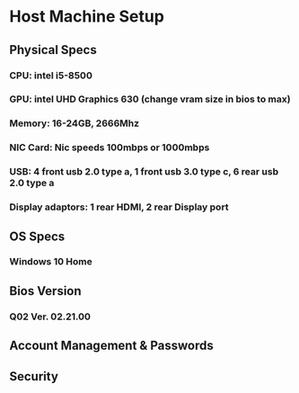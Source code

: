 # Host Machine Setup

##  Physical Specs 
### CPU: intel i5-8500
### GPU: intel UHD Graphics 630 (change vram size in bios to max)
### Memory: 16-24GB, 2666Mhz
### NIC Card: Nic speeds 100mbps or 1000mbps
### USB: 4 front usb 2.0 type a, 1 front usb 3.0 type c, 6 rear usb 2.0 type a
### Display adaptors: 1 rear HDMI, 2 rear Display port

##  OS Specs 
### Windows 10 Home
[//]: # (Which version of windows.)

## Bios Version
### Q02 Ver. 02.21.00

##  Account Management & Passwords

##  Security